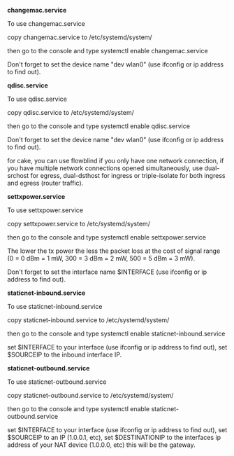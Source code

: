 **changemac.service**

To use changemac.service

copy changemac.service to /etc/systemd/system/

then go to the console and type systemctl enable changemac.service

Don't forget to set the device name "dev wlan0" (use ifconfig or ip address to find out).

**qdisc.service**

To use qdisc.service

copy qdisc.service to /etc/systemd/system/

then go to the console and type systemctl enable qdisc.service

Don't forget to set the device name "dev wlan0" (use ifconfig or ip address to find out).

for cake, you can use flowblind if you only have one network connection, if you have multiple network connections opened simultaneously, use dual-srchost for egress, dual-dsthost for ingress or triple-isolate for both ingress and egress (router traffic).

**settxpower.service**

To use settxpower.service

copy settxpower.service to /etc/systemd/system/

then go to the console and type systemctl enable settxpower.service

The lower the tx power the less the packet loss at the cost of signal range (0 = 0 dBm = 1 mW, 300 = 3 dBm = 2 mW, 500 = 5 dBm = 3 mW).

Don't forget to set the interface name $INTERFACE (use ifconfig or ip address to find out).

**staticnet-inbound.service**

To use staticnet-inbound.service

copy staticnet-inbound.service to /etc/systemd/system/

then go to the console and type systemctl enable staticnet-inbound.service

set $INTERFACE to your interface (use ifconfig or ip address to find out), set $SOURCEIP to the inbound interface IP.

**staticnet-outbound.service**

To use staticnet-outbound.service

copy staticnet-outbound.service to /etc/systemd/system/

then go to the console and type systemctl enable staticnet-outbound.service

set $INTERFACE to your interface (use ifconfig or ip address to find out), set $SOURCEIP to an IP (1.0.0.1, etc), set $DESTINATIONIP to the interfaces ip address of your NAT device (1.0.0.0, etc) this will be the gateway.
